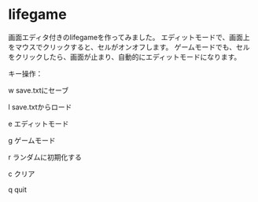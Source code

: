 # lifegame
画面エディタ付きのlifegameを作ってみました。
エディットモードで、画面上をマウスでクリックすると、セルがオンオフします。
ゲームモードでも、セルをクリックしたら、画面が止まり、自動的にエディットモードになります。

キー操作：

w save.txtにセーブ

l save.txtからロード

e エディットモード

g ゲームモード

r ランダムに初期化する

c クリア

q quit
